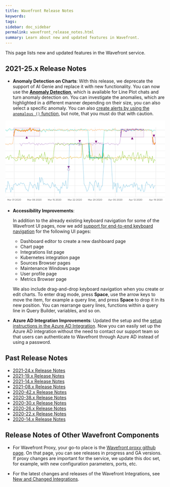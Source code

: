 ```yaml
---
title: Wavefront Release Notes
keywords:
tags:
sidebar: doc_sidebar
permalink: wavefront_release_notes.html
summary: Learn about new and updated features in Wavefront.
---
```


This page lists new and updated features in the Wavefront service. 

## 2021-25.x Release Notes

* **Anomaly Detection on Charts**: With this release, we deprecate the support of AI Genie and replace it with new functionality. You can now use the [**Anomaly Detection**](anomaly_detection.html), which is available for Line Plot chats and turn anomaly detection on. You can investigate the anomalies, which are highlighted in a different manner depending on their size, you can also select a specific anomaly. You can also [create alerts by using the `anomalous ()` function](ts_anomalous.html#using-the-anomalous-function-in-alerts), but note, that you must do that with caution.

![Anomalies highlighted with purple square and purple circle](images/anomaly_hightlighting.png)

* **Accessibility Improvements**: 

  In addition to the already existing keyboard navigation for some of the Wavefront UI pages, now we add [support for end-to-end keyboard navigation](wavefront_keyboard_shortcuts.html) for the following UI pages:

  * Dashboard editor to create a new dashboard page
  * Chart page
  * Integrations list page
  * Kubernetes integration page
  * Sources Browser pages
  * Maintenance Windows page
  * User profile page
  * Metrics Browser page

  We also include drag-and-drop keyboard navigation when you create or edit charts. To enter drag mode, press **Space**, use the arrow keys to move the item, for example a query line, and press **Space** to drop it in its new position. You can rearrange query lines, functions within a query line in Query Builder, variables, and so on.

* **Azure AD Integration Improvements**: Updated the setup and the [setup instructions in the Azure AD Integration](azure_ad.html). Now you can easily set up the Azure AD integration without the need to contact our support team so that users can authenticate to Wavefront through Azure AD instead of using a password.  


## Past Release Notes

- [2021-24.x Release Notes](2021.24.x_release_notes.html)
- [2021-19.x Release Notes](2021.19.x_release_notes.html)
- [2021-14.x Release Notes](2021.14.x_release_notes.html)
- [2021-08.x Release Notes](2021.08.x_release_notes.html)
- [2020-42.x Release Notes](2020.42.x_release_notes.html)
- [2020-38.x Release Notes](2020.38.x_release_notes.html)
- [2020-30.x Release Notes](2020.30.x_release_notes.html)
- [2020-26.x Release Notes](2020.26.x_release_notes.html)
- [2020-22.x Release Notes](2020.22.x_release_notes.html)
- [2020-14.x Release Notes](2020.14.x_release_notes.html)

## Release Notes of Other Wavefront Components

* For Wavefront Proxy, your go-to place is the [Wavefront proxy github page](https://GitHub.com/wavefrontHQ/java/releases). On that page, you can see releases in progress and GA versions. If proxy changes are important for the service, we update this doc set, for example, with new configuration parameters, ports, etc.

* For the latest changes and releases of the Wavefront Integrations, see [New and Changed Integrations](integrations_new_changed.html).
